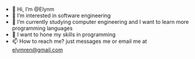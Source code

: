 - 👋 Hi, I’m @Elynm
- 👀 I’m interested in software engineering
- 🌱 I’m currently studying computer engineering and I want to learn more programming languages
- 💞️ I want to hone my skills in programming 
- 📫 How to reach me? just messages me or email me at elymren@gmail.com

<!---
Elynm/Elynm is a ✨ special ✨ repository because its `README.md` (this file) appears on your GitHub profile.
You can click the Preview link to take a look at your changes.
--->
